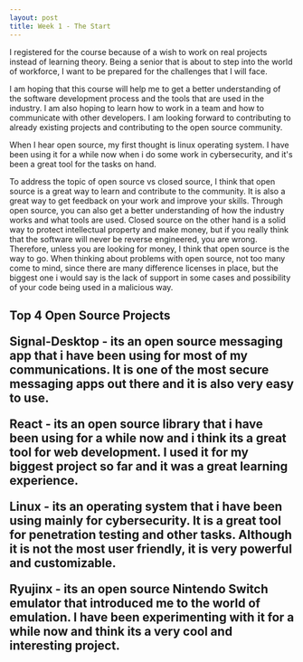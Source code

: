 ```yaml
---
layout: post
title: Week 1 - The Start
---
```


I registered for the course because of a wish to work on real projects instead of learning theory. Being a senior that is about to step into the world of workforce, I want to be prepared for the challenges that I will face.

I am hoping that this course will help me to get a better understanding of the software development process and the tools that are used in the industry. I am also hoping to learn how to work in a team and how to communicate with other developers. I am looking forward to contributing to already existing projects and contributing to the open source community.

When I hear open source, my first thought is linux operating system. I have been using it for a while now when i do some work in cybersecurity, and it's been a great tool for the tasks on hand. 

To address the topic of open source vs closed source, I think that open source is a great way to learn and contribute to the community. It is also a great way to get feedback on your work and improve your skills. Through open source, you can also get a better understanding of how the industry works and what tools are used. Closed source on the other hand is a solid way to protect intellectual property and make money, but if you really think that the software will never be reverse engineered, you are wrong. Therefore, unless you are looking for money, I think that open source is the way to go. When thinking about problems with open source, not too many come to mind, since there are many difference licenses in place, but the biggest one i would say is the lack of support in some cases and possibility of your code being used in a malicious way.

<h2> Top 4 Open Source Projects

Signal-Desktop - its an open source messaging app that i have been using for most of my communications. It is one of the most secure messaging apps out there and it is also very easy to use.

React - its an open source library that i have been using for a while now and i think its a great tool for web development. I used it for my biggest project so far and it was a great learning experience.

Linux - its an operating system that i have been using mainly for cybersecurity. It is a great tool for penetration testing and other tasks. Although it is not the most user friendly, it is very powerful and customizable.

Ryujinx - its an open source Nintendo Switch emulator that introduced me to the world of emulation. I have been experimenting with it for a while now and think its a very cool and interesting project.